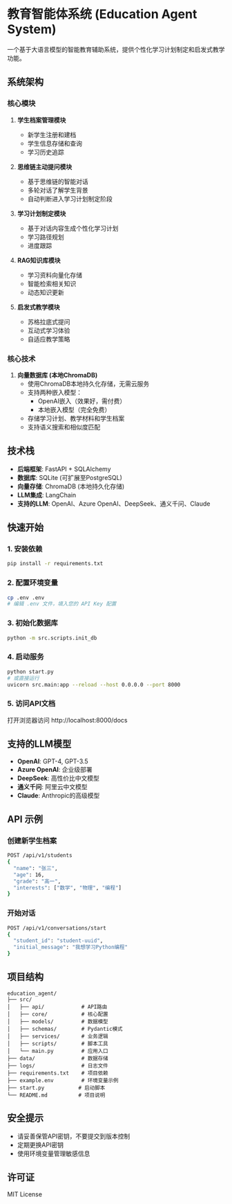 # 教育智能体系统 (Education Agent System)

一个基于大语言模型的智能教育辅助系统，提供个性化学习计划制定和启发式教学功能。

## 系统架构

### 核心模块

1. **学生档案管理模块**
   - 新学生注册和建档
   - 学生信息存储和查询
   - 学习历史追踪

2. **思维链主动提问模块**
   - 基于思维链的智能对话
   - 多轮对话了解学生背景
   - 自动判断进入学习计划制定阶段

3. **学习计划制定模块**
   - 基于对话内容生成个性化学习计划
   - 学习路径规划
   - 进度跟踪

4. **RAG知识库模块**
   - 学习资料向量化存储
   - 智能检索相关知识
   - 动态知识更新

5. **启发式教学模块**
   - 苏格拉底式提问
   - 互动式学习体验
   - 自适应教学策略

### 核心技术

1. **向量数据库 (本地ChromaDB)**
   - 使用ChromaDB本地持久化存储，无需云服务
   - 支持两种嵌入模型：
     - OpenAI嵌入（效果好，需付费）
     - 本地嵌入模型（完全免费）
   - 存储学习计划、教学材料和学生档案
   - 支持语义搜索和相似度匹配

## 技术栈

- **后端框架**: FastAPI + SQLAlchemy
- **数据库**: SQLite (可扩展至PostgreSQL)
- **向量存储**: ChromaDB (本地持久化存储)
- **LLM集成**: LangChain
- **支持的LLM**: OpenAI、Azure OpenAI、DeepSeek、通义千问、Claude

## 快速开始

### 1. 安装依赖

```bash
pip install -r requirements.txt
```

### 2. 配置环境变量

```bash
cp .env .env
# 编辑 .env 文件，填入您的 API Key 配置
```

### 3. 初始化数据库

```bash
python -m src.scripts.init_db
```

### 4. 启动服务

```bash
python start.py
# 或直接运行
uvicorn src.main:app --reload --host 0.0.0.0 --port 8000
```

### 5. 访问API文档

打开浏览器访问 http://localhost:8000/docs

## 支持的LLM模型

- **OpenAI**: GPT-4, GPT-3.5
- **Azure OpenAI**: 企业级部署
- **DeepSeek**: 高性价比中文模型
- **通义千问**: 阿里云中文模型
- **Claude**: Anthropic的高级模型

## API 示例

### 创建新学生档案

```bash
POST /api/v1/students
{
  "name": "张三",
  "age": 16,
  "grade": "高一",
  "interests": ["数学", "物理", "编程"]
}
```

### 开始对话

```bash
POST /api/v1/conversations/start
{
  "student_id": "student-uuid",
  "initial_message": "我想学习Python编程"
}
```

## 项目结构

```
education_agent/
├── src/
│   ├── api/            # API路由
│   ├── core/           # 核心配置
│   ├── models/         # 数据模型
│   ├── schemas/        # Pydantic模式
│   ├── services/       # 业务逻辑
│   ├── scripts/        # 脚本工具
│   └── main.py         # 应用入口
├── data/               # 数据存储
├── logs/               # 日志文件
├── requirements.txt    # 项目依赖
├── example.env         # 环境变量示例
├── start.py           # 启动脚本
└── README.md          # 项目说明
```

## 安全提示

- 请妥善保管API密钥，不要提交到版本控制
- 定期更换API密钥
- 使用环境变量管理敏感信息

## 许可证

MIT License 